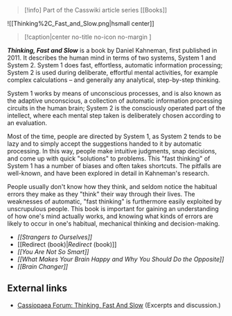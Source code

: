 > [!info] Part of the Casswiki article series [[Books]]


![[Thinking%2C_Fast_and_Slow.png|hsmall center]]
> [!caption|center no-title no-icon no-margin ]
> 
_**Thinking, Fast and Slow**_ is a book by Daniel Kahneman, first published in 2011. It describes the human mind in terms of two systems, System 1 and System 2. System 1 does fast, effortless, automatic information processing; System 2 is used during deliberate, effortful mental activities, for example complex calculations – and generally any analytical, step-by-step thinking.

System 1 works by means of unconscious processes, and is also known as the adaptive unconscious, a collection of automatic information processing circuits in the human brain; System 2 is the consciously operated part of the intellect, where each mental step taken is deliberately chosen according to an evaluation.

Most of the time, people are directed by System 1, as System 2 tends to be lazy and to simply accept the suggestions handed to it by automatic processing. In this way, people make intuitive judgments, snap decisions, and come up with quick "solutions" to problems. This "fast thinking" of System 1 has a number of biases and often takes shortcuts. The pitfalls are well-known, and have been explored in detail in Kahneman's research.

People usually don't know how they think, and seldom notice the habitual errors they make as they "think" their way through their lives. The weaknesses of automatic, "fast thinking" is furthermore easily exploited by unscrupulous people. This book is important for gaining an understanding of how one's mind actually works, and knowing what kinds of errors are likely to occur in one's habitual, mechanical thinking and decision-making.

*   _[[Strangers to Ourselves]]_
*   [[Redirect (book)|_Redirect_ (book)]]
*   _[[You Are Not So Smart]]_
*   _[[What Makes Your Brain Happy and Why You Should Do the Opposite]]_
*   _[[Brain Changer]]_

External links
--------------

*   [Cassiopaea Forum: Thinking, Fast And Slow](https://cassiopaea.org/forum/index.php/topic,26334.0.html) (Excerpts and discussion.)